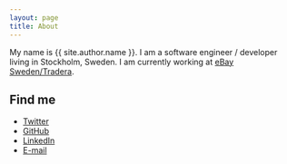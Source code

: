 ```yaml
---
layout: page
title: About
---
```


My name is {{ site.author.name }}. I am a software engineer / developer living in Stockholm, Sweden. I am currently working at <a href="http://www.tradera.com">eBay Sweden/Tradera</a>.</p>

## Find me
<ul>
  <li><a href="{{ site.author.twitter }}">Twitter</a></li>
  <li><a href="{{ site.author.github }}">GitHub</a></li>
  <li><a href="{{ site.author.linkedin }}">LinkedIn</a></li>
  <li><a href="mailto:{{ site.author.email }}">E-mail</a></li>
</ul>